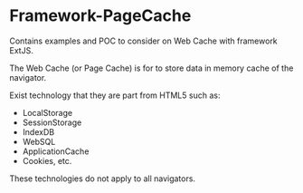 Framework-PageCache
===================

Contains examples and POC to consider on Web Cache with framework ExtJS.

The Web Cache (or Page Cache) is for to store data in memory cache of the navigator. 

Exist technology that they are part from HTML5 such as:
- LocalStorage
- SessionStorage
- IndexDB
- WebSQL
- ApplicationCache
- Cookies, etc.

These technologies do not apply to all navigators.

